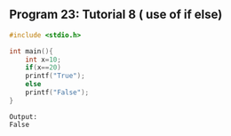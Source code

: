 ## Program 23: Tutorial 8 ( use of if else)
```C
#include <stdio.h>

int main(){
    int x=10;
    if(x==20)
    printf("True");
    else 
    printf("False");
}
```
```
Output:
False
```
